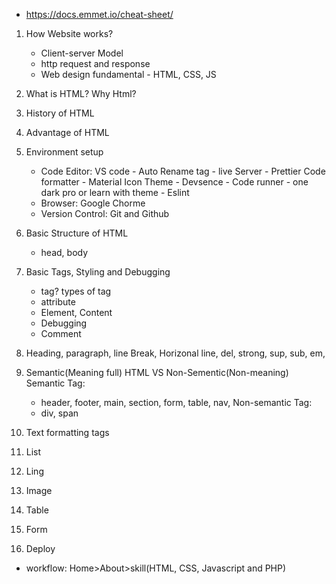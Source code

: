 - https://docs.emmet.io/cheat-sheet/

1.  How Website works?

    - Client-server Model
    - http request and response
    - Web design fundamental - HTML, CSS, JS

2.  What is HTML? Why Html?
3.  History of HTML
4.  Advantage of HTML
5.  Environment setup

    - Code Editor: VS code - Auto Rename tag - live Server - Prettier Code formatter - Material Icon Theme - Devsence - Code runner - one dark pro or learn with theme - Eslint
    - Browser: Google Chorme
    - Version Control: Git and Github

6.  Basic Structure of HTML

    - head, body

7.  Basic Tags, Styling and Debugging
    - tag? types of tag
    - attribute
    - Element, Content
    - Debugging
    - Comment
8.  Heading, paragraph, line Break, Horizonal line, del, strong, sup, sub, em,
9.  Semantic(Meaning full) HTML VS Non-Sementic(Non-meaning)
    Semantic Tag:
    - header, footer, main, section, form, table, nav,
      Non-semantic Tag:
    - div, span
10. Text formatting tags
11. List
12. Ling
13. Image
14. Table
15. Form
16. Deploy

- workflow: Home>About>skill(HTML, CSS, Javascript and PHP)
